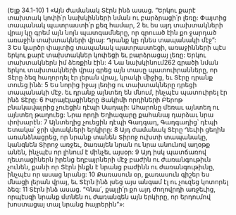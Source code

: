 (Ելք 34.1-10)
1 «Այն ժամանակ Տէրն ինձ ասաց. “Երկու քարէ տախտակ կոփի՛ր նախկինների նման ու բարձրացի՛ր լեռը: Փայտից տապանակ պատրաստի՛ր քեզ համար, 2 եւ ես այդ տախտակների վրայ կը գրեմ այն նոյն պատգամները, որ գրուած էին քո ջարդած առաջին տախտակների վրայ: Դրանք կը դնես տապանակի մէջ”: 3 Ես կարծր փայտից տապանակ պատրաստեցի, առաջինների պէս երկու քարէ տախտակներ կոփեցի եւ բարձրացայ լեռը: Երկու տախտակներն իմ ձեռքին էին: 4 Նա նախկինում262 գրածի նման երկու տախտակների վրայ գրեց այն տասը պատուիրանները, որ Տէրը ձեզ հաղորդել էր լերան վրայ, կրակի միջից, եւ Տէրը դրանք տուեց ինձ: 5 Ես նորից իջայ լեռից ու տախտակները դրեցի տապանակի մէջ. եւ դրանք այնտեղ են մնում, ինչպէս պատուիրել էր ինձ Տէրը:
6 Իսրայէլացիները Յակիմի որդիների Բերոթ բնակավայրից չուեցին դէպի Սադայի: Ահարոնը մեռաւ այնտեղ ու այնտեղ թաղուեց: Նրա որդի Եղիազարը քահանայ դարձաւ նրա փոխարէն: 7 Այնտեղից չուեցին դէպի Գադգադ, Գադգադից՝ դէպի Ետակա՝ ջրի վտակների երկիրը:
8 Այդ ժամանակ Տէրը Ղեւիի ցեղին առանձնացրեց, որ նրանք տանեն Տիրոջ ուխտի տապանակը, կանգնեն Տիրոջ առջեւ, ծառայեն նրան ու նրա անունով աղօթք անեն, ինչպէս որ լինում է մինչեւ այսօր: 9 Այդ իսկ պատճառով ղեւտացիներն իրենց եղբայրների մէջ բաժին ու ժառանգութիւն չունեն, քանի որ Տէրն ինքն է նրանց բաժինն ու ժառանգութիւնը, ինչպէս որ ասաց նրանց:
10 Քառասուն օր, քառասուն գիշեր ես մնացի լերան վրայ, եւ Տէրն ինձ լսեց այս անգամ էլ ու չուզեց կոտորել ձեզ: 11 Տէրն ինձ ասաց. “Գնա՛, քայլի՛ր քո այդ ժողովրդի առջեւից, որպէսզի նրանք մտնեն ու ժառանգեն այն երկիրը, որ երդումով խոստացայ տալ նրանց հայրերին”»:
